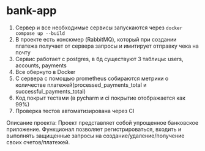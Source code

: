 # bank-app

1. Сервер и все необходимые сервисы запускаются через `docker compose up --build`
2. В проекте есть консюмер (RabbitMQ), который при создании платежа получает от сервера запросы и имитирует отправку чека на почту
3. Сервис работает с postgres, в бд существуют 3 таблицы: users, accounts, payments
4. Все обернуто в Docker
5. С сервера с помощью prometheus собираются метрики о количестве платежей(processed_payments_total и successful_payments_total)
6. Код покрыт тестами (в pycharm и ci покрытие отображается как 99%)
7. Проверка тестов автоматизирована через CI

Описание проекта:
Проект представляет собой упрощенное банковское приложение. Функционал позволяет регистрироваться, входить и выполнять защищенные запросы на создание/удаление/получение своих счетов/платежей.
